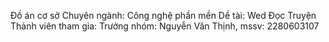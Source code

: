 Đồ án cơ sở
Chuyên ngành: Công nghệ phần mền
Dề tài: Wed Đọc Truyện
Thành viên tham gia:
Trưởng nhóm: Nguyễn Văn Thịnh, mssv: 2280603107

